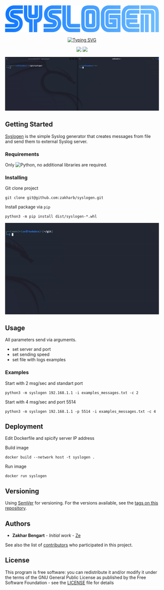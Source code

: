 <p align="center">
  <img src="logo.png" alt="animated" />
</p>

<p align="center">

  <a href="https://git.io/typing-svg">
    <img src="https://readme-typing-svg.herokuapp.com?font=Fira+Code&weight=600&pause=1000&color=0A7AFF&width=435&lines=+The+simplest+syslog+generator." alt="Typing SVG" />
  </a>

</p>

<p align="center">
  <img src="https://img.shields.io/badge/version-1.1-blue" height="20"/>
  <img src="https://img.shields.io/badge/python-3.11-blue" height="20"/>
</p>

<p align="center">
  <img src="usage.gif" alt="animated" />
</p>


## Getting Started

[Syslogen](https://github.com/zakharb/syslogen) is the simple Syslog generator that creates messages from file and send them to external Syslog server.  

### Requirements

Only ![Python](https://img.shields.io/badge/python-3670A0?style=for-the-badge&logo=python&logoColor=ffdd54), no additional libraries are required.

### Installing

Git clone project
```
git clone git@github.com:zakharb/syslogen.git
```

Install package via `pip`
```
python3 -m pip install dist/syslogen-*.whl
```
<p align="center">
  <img src="install.gif" alt="animated" />
</p>

## Usage

All parameters send via arguments. 
- set server and port  
- set sending speed  
- set file with logs examples  

### Examples

Start with 2 msg/sec and standart port

```
python3 -m syslogen 192.168.1.1 -i examples_messages.txt -c 2
```

Start with 4 msg/sec and port 5514
```
python3 -m syslogen 192.168.1.1 -p 5514 -i examples_messages.txt -c 4
```

## Deployment

Edit Dockerfile and spicify server IP address

Build image
```
docker build --network host -t syslogen .
```

Run image
```
docker run syslogen
```
## Versioning

Using [SemVer](http://semver.org/) for versioning. For the versions available, see the [tags on this repository](https://github.com/zakharb/syslogen/tags). 

## Authors

* **Zakhar Bengart** - *Initial work* - [Ze](https://github.com/zakharb)

See also the list of [contributors](https://github.com/zakharb/syslogen/contributors) who participated in this project.

## License

This program is free software: you can redistribute it and/or modify it under the terms of the GNU General Public License as published by the Free Software Foundation - see the [LICENSE](LICENSE) file for details

